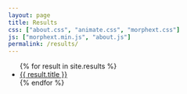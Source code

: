 ```yaml
---
layout: page
title: Results
css: ["about.css", "animate.css", "morphext.css"]
js: ["morphext.min.js", "about.js"]
permalink: /results/
---
```


<div class="thi-columns">
  <ul class="tag-post">
  {% for result in site.results %}
    <a class="post-title" href="{{ site.baseurl }}{{ result.url }}">
      <li>
        {{ result.title }} 
      </li>
    </a>
  {% endfor %}
  </ul>
</div>
